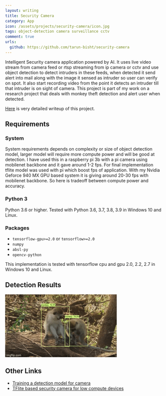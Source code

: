 ```yaml
---
layout: writing
title: Security Camera
category: App
icon: /assets/projects/security-camera/icon.jpg
tags: object-detection camera surveillance cctv
comment: true
urls:
  github: https://github.com/tarun-bisht/security-camera
---
```


Intelligent Security camera application powered by AI. It uses live video stream from camera feed or rtsp streaming from ip camera or cctv and use object detection to detect intruders in these feeds, when detected it send alert into mail along with the image it sensed as intruder so user can verify on spot. It also start recording video from the point it detects an intruder till that intruder is on sight of camera. This project is part of my work on a research project that deals with monkey theft detection and alert user when detected.

[Here](/assets/projects/security-camera/writeup.pdf) is very detailed writeup of this project.

## Requirements

### System

System requirements depends on complexity or size of object detection model, larger model will require more compute power and will be good at detection. I have used this in a raspberry pi 3b with a pi camera using mobilenet backbone and it gave around 1-2 fps. For final implementation tflite model was used with pi which boost fps of application. With my Nvidia Geforce 940 MX GPU based system it is giving around 20-30 fps with mobilenet backbone. So here is tradeoff between compute power and accuracy.

### Python 3

Python 3.6 or higher. Tested with Python 3.6, 3.7, 3.8, 3.9 in Windows 10 and Linux.

### Packages

- `tensorflow-gpu>=2.0` or `tensorflow>=2.0`
- `numpy`
- `absl-py`
- `opencv-python`

This implementation is tested with tensorflow cpu and gpu 2.0, 2.2, 2.7 in Windows 10 and Linux.

## Detection Results

<div>
  <a href="https://youtu.be/FK4kqej6t5Q"><img src='https://raw.githubusercontent.com/tarun-bisht/security-camera/master/data/outputs/monkey_detection.gif' alt="Monkey Detection Object Detection"></a>
</div>

## Other Links

- [Training a detection model for camera](https://github.com/tarun-bisht/tensorflow-object-detection)
- [TFlite based security camera for low compute devices](https://github.com/tarun-bisht/security-camera-tflite)

